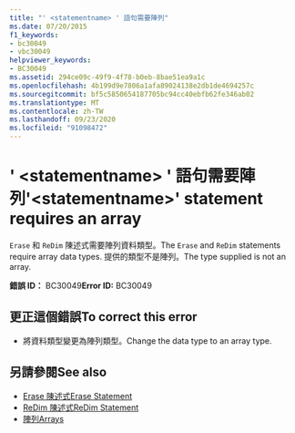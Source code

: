 ```yaml
---
title: "' <statementname> ' 語句需要陣列"
ms.date: 07/20/2015
f1_keywords:
- bc30049
- vbc30049
helpviewer_keywords:
- BC30049
ms.assetid: 294ce09c-49f9-4f78-b0eb-8bae51ea9a1c
ms.openlocfilehash: 4b199d9e7806a1afa89024138e2db1de4694257c
ms.sourcegitcommit: bf5c5850654187705bc94cc40ebfb62fe346ab02
ms.translationtype: MT
ms.contentlocale: zh-TW
ms.lasthandoff: 09/23/2020
ms.locfileid: "91098472"
---
```

# <a name="statementname-statement-requires-an-array"></a><span data-ttu-id="6d946-102">' \<statementname> ' 語句需要陣列</span><span class="sxs-lookup"><span data-stu-id="6d946-102">'\<statementname>' statement requires an array</span></span>

<span data-ttu-id="6d946-103">`Erase` 和 `ReDim` 陳述式需要陣列資料類型。</span><span class="sxs-lookup"><span data-stu-id="6d946-103">The `Erase` and `ReDim` statements require array data types.</span></span> <span data-ttu-id="6d946-104">提供的類型不是陣列。</span><span class="sxs-lookup"><span data-stu-id="6d946-104">The type supplied is not an array.</span></span>  
  
 <span data-ttu-id="6d946-105">**錯誤 ID：** BC30049</span><span class="sxs-lookup"><span data-stu-id="6d946-105">**Error ID:** BC30049</span></span>  
  
## <a name="to-correct-this-error"></a><span data-ttu-id="6d946-106">更正這個錯誤</span><span class="sxs-lookup"><span data-stu-id="6d946-106">To correct this error</span></span>  
  
- <span data-ttu-id="6d946-107">將資料類型變更為陣列類型。</span><span class="sxs-lookup"><span data-stu-id="6d946-107">Change the data type to an array type.</span></span>  
  
## <a name="see-also"></a><span data-ttu-id="6d946-108">另請參閱</span><span class="sxs-lookup"><span data-stu-id="6d946-108">See also</span></span>

- [<span data-ttu-id="6d946-109">Erase 陳述式</span><span class="sxs-lookup"><span data-stu-id="6d946-109">Erase Statement</span></span>](../language-reference/statements/erase-statement.md)
- [<span data-ttu-id="6d946-110">ReDim 陳述式</span><span class="sxs-lookup"><span data-stu-id="6d946-110">ReDim Statement</span></span>](../language-reference/statements/redim-statement.md)
- [<span data-ttu-id="6d946-111">陣列</span><span class="sxs-lookup"><span data-stu-id="6d946-111">Arrays</span></span>](../programming-guide/language-features/arrays/index.md)
